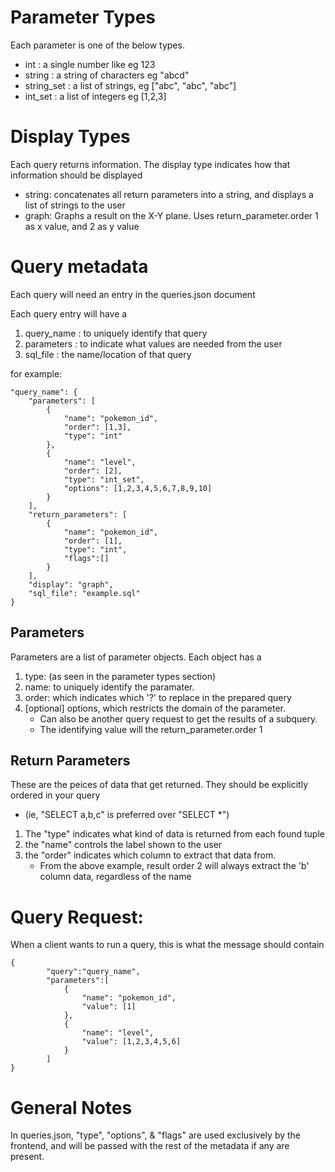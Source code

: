 # Parameter Types
Each parameter is one of the below types. 
 - int : a single number like eg 123
 - string : a string of characters eg "abcd"
 - string_set : a list of strings, eg ["abc", "abc", "abc"]
 - int_set : a list of integers eg [1,2,3]

# Display Types
Each query returns information. The display type indicates how that information should be displayed
 - string: concatenates all return parameters into a string, and displays a list of strings to the user
 - graph: Graphs a result on the X-Y plane. Uses return_parameter.order 1 as x value, and 2 as y value

# Query metadata
Each query will need an entry in the queries.json document

Each query entry will have a 
1. query_name : to uniquely identify that query 
2. parameters : to indicate what values are needed from the user
3. sql_file : the name/location of that query

for example:

    "query_name": {
        "parameters": [
            {
                "name": "pokemon_id",
                "order": [1,3],
                "type": "int"
            },
            {
                "name": "level",
                "order": [2],
                "type": "int_set",
                "options": [1,2,3,4,5,6,7,8,9,10]
            }
        ],
        "return_parameters": [
            {
                "name": "pokemon_id",
                "order": [1],
                "type": "int",
                "flags":[]
            }
        ],
        "display": "graph",
        "sql_file": "example.sql"
    }

## Parameters 
Parameters are a list of parameter objects. Each object has a 
1. type: (as seen in the parameter types section)
2. name: to uniquely identify the paramater.
3. order: which indicates which '?' to replace in the prepared query
4. [optional] options, which restricts the domain of the parameter.
    - Can also be another query request to get the results of a subquery. 
    - The identifying value will the return_parameter.order 1 

## Return Parameters
These are the peices of data that get returned.
They should be explicitly ordered in your query 
- (ie, "SELECT a,b,c" is preferred over "SELECT *")
1. The "type" indicates what kind of data is returned from each found tuple
2. the "name" controls the label shown to the user
3. the "order" indicates which column to extract that data from. 
    - From the above example, result order 2 will always extract the 'b' column data, regardless of the name

# Query Request:
When a client wants to run a query, this is what the message should contain

    {
            "query":"query_name",
            "parameters":[
                {
                    "name": "pokemon_id",
                    "value": [1]
                },
                {
                    "name": "level",
                    "value": [1,2,3,4,5,6]
                }
            ]
    }
# General Notes
In queries.json, "type", "options", & "flags" are used exclusively by the frontend, and will be passed with the rest of the metadata if any are present. 